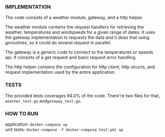 ### IMPLEMENTATION
The code consists of a weather module, gateway, and a http helper.   

The weather module contains the request handlers for retrieving the weather, temperatures and windspeeds for a given range of dates. It uses the gateway implementation to requests the data and it does that using goroutines, so it could do several request in parallel.

The gateway is a generic code to connect to the temperatures or speeds api. It consists of a get request and basic request error handling.

The http helper contains the configuration for http client, http structs, and request implementation used by the entire application.

### TESTS
The provided tests coverages 94.0% of the code. There're two files for that, `weather_test.go` and`gateway_test.go`.

### HOW TO RUN
application: `docker-compose up`  
unit tests: `docker-compose -f docker-compose.test.yml up`


